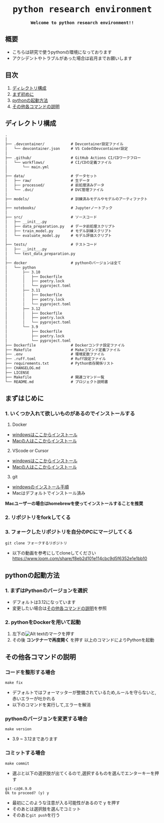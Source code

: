<div align="center">

<samp>

# python research environment

**Welcome to python research environment!!**

</samp>

</div>

## 概要
- こちらは研究で使うpythonの環境になっております
- アクシデントやトラブルがあった場合は岩月までお願いします

## 目次
1. [ディレクトリ構成](#anchor1)
2. [まず初めに](#anchor2)
3. [pythonの起動方法](#anchor3)
4. [その他各コマンドの説明](#anchor4)

## ディレクトリ構成<a id="anchor1"></a>
```md
.
│
├── .devcontainer/            # Devcontainer設定ファイル
│   └── devcontainer.json     # VS CodeのDevcontainer設定
│
├── .github/                  # GitHub Actions CI/CDワークフロー
│   └── workflows/            # CI/CDの定義ファイル
│       └── main.yml
│
├── data/                     # データセット
│   ├── raw/                  # 生データ
│   ├── processed/            # 前処理済みデータ
│   └── .dvc/                 # DVC管理ファイル
│
├── models/                   # 訓練済みモデルやモデルのアーティファクト
│
├── notebooks/                # Jupyterノートブック
│
├── src/                      # ソースコード
│   ├── __init__.py
│   ├── data_preparation.py   # データ前処理スクリプト
│   ├── train_model.py        # モデル訓練スクリプト
│   └── evaluate_model.py     # モデル評価スクリプト
│
├── tests/                    # テストコード
│   ├── __init__.py
│   └── test_data_preparation.py
│
├── docker                    # pythonのバージョンは全て
│   └── python
│       ├── 3.10
│       │   ├── Dockerfile
│       │   ├── poetry.lock
│       │   └── pyproject.toml
│       ├── 3.11
│       │   ├── Dockerfile
│       │   ├── poetry.lock
│       │   └── pyproject.toml
│       ├── 3.12
│       │   ├── Dockerfile
│       │   ├── poetry.lock
│       │   └── pyproject.toml
│       └── 3.9
│           ├── Dockerfile
│           ├── poetry.lock
│           └── pyproject.toml
├── Dockerfile                # Dockerコンテナ設定ファイル
├── Makefile                  # Makeコマンド定義ファイル
├── .env                      # 環境変数ファイル
├── .ruff.toml                # Ruff設定ファイル
├── requirements.txt          # Python依存関係リスト
├── CHANGELOG.md
├── LICENSE
├── Makefile                  # 関連コマンド一覧
└── README.md                 # プロジェクト説明書

```
## まずはじめに<a id="anchor2"></a>
### 1. いくつか入れて欲しいものがあるのでインストールする
1. Docker 
- [windowsはここからインストール](https://docs.docker.jp/desktop/install/windows-install.html#id4)
- [Macの人はここからインストール](https://docs.docker.jp/desktop/install/mac-install.html)
2. VScode or Cursor
- [windowsはここからインストール](https://code.visualstudio.com/docs/?dv=win32arm64user)
- [Macの人はここからインストール](https://code.visualstudio.com/docs/?dv=osx)
3. git
- [windowsのインストール手順](https://qiita.com/T-H9703EnAc/items/4fbe6593d42f9a844b1c)
- Macはデフォルトでインストール済み

**Macユーザーの場合はhomebrewを使ってインストールすることを推奨**
### 2. リポジトリをforkしてくる
### 3. フォークしたリポジトリを自分のPCにマージしてくる
```git clone フォークするリポジトリ```
- 以下の動画を参考にしてcloneしてください
https://www.loom.com/share/f8eb2d101e114cbc9d5f6352e1e1bb10
## pythonの起動方法<a id="anchor3"></a>
### 1. まずはPythonのバージョンを選択
- デフォルトは3.12になっています
- 変更したい場合は[その他各コマンドの説明](#anchor4)を参照
### 2. pythonをDockerを用いて起動
1. 左下の![Alt text](image.png)のマークを押す
2. その後 **コンテナーで再度開く** を押す
以上のコマンドによりPythonを起動
## その他各コマンドの説明<a id="anchor4"></a>
### コードを整形する場合
```make fix```
  - デフォルトではフォーマッターが整備されているため,ルールを守らないと,赤いエラーが吐かれる
  - 以下のコマンドを実行して,エラーを解消
### pythonのバージョンを変更する場合
```make version```
- 3.9 ~ 3.12まであります
### コミットする場合
```make commit```
- 選ぶと以下の選択肢が出てくるので,選択するものを選んでエンターキーを押す
```Need to install the following packages:
git-cz@4.9.0
Ok to proceed? (y) y
```
- 最初にこのような注意が入る可能性があるので y を押す
- そのあとは選択肢を選んでコミット
- そのあと```git push```を行う
